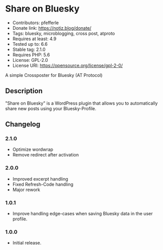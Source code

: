 # Share on Bluesky

- Contributors: pfefferle
- Donate link: https://notiz.blog/donate/
- Tags: bluesky, microblogging, cross post, atproto
- Requires at least: 4.9
- Tested up to: 6.6
- Stable tag: 2.1.0
- Requires PHP: 5.6
- License: GPL-2.0
- License URI: https://opensource.org/license/gpl-2-0/

A simple Crossposter for Bluesky (AT Protocol)

## Description

"Share on Bluesky" is a WordPress plugin that allows you to automatically share new posts using your Bluesky-Profile.

## Changelog

### 2.1.0

* Optimize wordwrap
* Remove redirect after activation

### 2.0.0

- Improved excerpt handling
- Fixed Refresh-Code handling
- Major rework

### 1.0.1

- Improve handling edge-cases when saving Bluesky data in the user profile.

### 1.0.0

- Initial release.